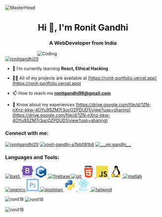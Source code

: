 ![MasterHead](https://i.pinimg.com/originals/7c/ed/32/7ced32d6cfb80d49545444c0a382de3b.jpg)
<h1 align="center">Hi 👋, I'm Ronit Gandhi</h1>
<h3 align="center">A WebDeveloper from India</h3>
<img align="right" alt="Coding" width="400" src="https://c.tenor.com/NOYF3f82b_gAAAAC/programmer.gif">

<p align="left"> <a href="https://twitter.com/ronitgandhi20" target="blank"><img src="https://img.shields.io/twitter/follow/ronitgandhi20?logo=twitter&style=for-the-badge" alt="ronitgandhi20" /></a> </p>

- 🌱 I’m currently learning **React, Ethical Hacking**

- 👨‍💻 All of my projects are available at [https://ronit-portfolio.vercel.app](https://ronit-portfolio.vercel.app)

- 📫 How to reach me **ronitgandhi96@gmail.com**

- 📄 Know about my experiences [https://drive.google.com/file/d/1ZN-nXnz-kkw-4OYu9SZM7r3ucOZPDUD1/view?usp=sharing](https://drive.google.com/file/d/1ZN-nXnz-kkw-4OYu9SZM7r3ucOZPDUD1/view?usp=sharing)

<h3 align="left">Connect with me:</h3>
<p align="left">
<a href="https://twitter.com/ronitgandhi20" target="blank"><img align="center" src="https://raw.githubusercontent.com/rahuldkjain/github-profile-readme-generator/master/src/images/icons/Social/twitter.svg" alt="ronitgandhi20" height="30" width="40" /></a>
<a href="https://linkedin.com/in/ronit-gandhi-a7bb091b6" target="blank"><img align="center" src="https://raw.githubusercontent.com/rahuldkjain/github-profile-readme-generator/master/src/images/icons/Social/linked-in-alt.svg" alt="ronit-gandhi-a7bb091b6" height="30" width="40" /></a>
<a href="https://instagram.com/_._mr.gandhi_._" target="blank"><img align="center" src="https://raw.githubusercontent.com/rahuldkjain/github-profile-readme-generator/master/src/images/icons/Social/instagram.svg" alt="_._mr.gandhi_._" height="30" width="40" /></a>
</p>

<h3 align="left">Languages and Tools:</h3>
<p align="left"> <a href="https://www.gnu.org/software/bash/" target="_blank" rel="noreferrer"> <img src="https://www.vectorlogo.zone/logos/gnu_bash/gnu_bash-icon.svg" alt="bash" width="40" height="40"/> </a> <a href="https://getbootstrap.com" target="_blank" rel="noreferrer"> <img src="https://raw.githubusercontent.com/devicons/devicon/master/icons/bootstrap/bootstrap-plain-wordmark.svg" alt="bootstrap" width="40" height="40"/> </a> <a href="https://www.cprogramming.com/" target="_blank" rel="noreferrer"> <img src="https://raw.githubusercontent.com/devicons/devicon/master/icons/c/c-original.svg" alt="c" width="40" height="40"/> </a> <a href="https://firebase.google.com/" target="_blank" rel="noreferrer"> <img src="https://www.vectorlogo.zone/logos/firebase/firebase-icon.svg" alt="firebase" width="40" height="40"/> </a> <a href="https://git-scm.com/" target="_blank" rel="noreferrer"> <img src="https://www.vectorlogo.zone/logos/git-scm/git-scm-icon.svg" alt="git" width="40" height="40"/> </a> <a href="https://www.w3.org/html/" target="_blank" rel="noreferrer"> <img src="https://raw.githubusercontent.com/devicons/devicon/master/icons/html5/html5-original-wordmark.svg" alt="html5" width="40" height="40"/> </a> <a href="https://developer.mozilla.org/en-US/docs/Web/JavaScript" target="_blank" rel="noreferrer"> <img src="https://raw.githubusercontent.com/devicons/devicon/master/icons/javascript/javascript-original.svg" alt="javascript" width="40" height="40"/> </a> <a href="https://www.linux.org/" target="_blank" rel="noreferrer"> <img src="https://raw.githubusercontent.com/devicons/devicon/master/icons/linux/linux-original.svg" alt="linux" width="40" height="40"/> </a> <a href="https://www.mathworks.com/" target="_blank" rel="noreferrer"> <img src="https://upload.wikimedia.org/wikipedia/commons/2/21/Matlab_Logo.png" alt="matlab" width="40" height="40"/> </a> <a href="https://opencv.org/" target="_blank" rel="noreferrer"> <img src="https://www.vectorlogo.zone/logos/opencv/opencv-icon.svg" alt="opencv" width="40" height="40"/> </a> <a href="https://www.photoshop.com/en" target="_blank" rel="noreferrer"> <img src="https://raw.githubusercontent.com/devicons/devicon/master/icons/photoshop/photoshop-line.svg" alt="photoshop" width="40" height="40"/> </a> <a href="https://postman.com" target="_blank" rel="noreferrer"> <img src="https://www.vectorlogo.zone/logos/getpostman/getpostman-icon.svg" alt="postman" width="40" height="40"/> </a> <a href="https://www.python.org" target="_blank" rel="noreferrer"> <img src="https://raw.githubusercontent.com/devicons/devicon/master/icons/python/python-original.svg" alt="python" width="40" height="40"/> </a> <a href="https://reactjs.org/" target="_blank" rel="noreferrer"> <img src="https://raw.githubusercontent.com/devicons/devicon/master/icons/react/react-original-wordmark.svg" alt="react" width="40" height="40"/> </a> <a href="https://tailwindcss.com/" target="_blank" rel="noreferrer"> <img src="https://www.vectorlogo.zone/logos/tailwindcss/tailwindcss-icon.svg" alt="tailwind" width="40" height="40"/> </a> </p>

<p><img align="left" src="https://github-readme-stats.vercel.app/api/top-langs?username=ronit18&show_icons=true&locale=en&layout=compact" alt="ronit18" /></p>

<p>&nbsp;<img align="center" src="https://github-readme-stats.vercel.app/api?username=ronit18&show_icons=true&locale=en" alt="ronit18" /></p>

<p><img align="center" src="https://github-readme-streak-stats.herokuapp.com/?user=ronit18&" alt="ronit18" /></p>
